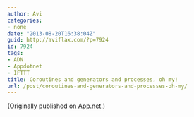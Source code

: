 ```yaml
---
author: Avi
categories:
- none
date: "2013-08-20T16:38:04Z"
guid: http://aviflax.com/?p=7924
id: 7924
tags:
- ADN
- Appdotnet
- IFTTT
title: Coroutines and generators and processes, oh my!
url: /post/coroutines-and-generators-and-processes-oh-my/
---
```

(Originally published [on App.net](http://alpha.app.net/aviflax/post/9474797).)